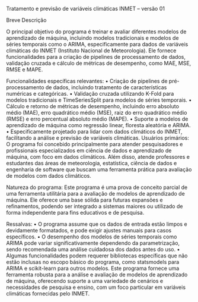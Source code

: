 Tratamento e previsão de variáveis climáticas INMET – versão 01

Breve Descrição

O principal objetivo do programa é treinar e avaliar diferentes modelos de aprendizado de máquina, incluindo modelos tradicionais e modelos de séries temporais como o ARIMA, especificamente para dados de variáveis climáticas do INMET (Instituto Nacional de Meteorologia). Ele fornece funcionalidades para a criação de pipelines de processamento de dados, validação cruzada e cálculo de métricas de desempenho, como MAE, MSE, RMSE e MAPE.

Funcionalidades específicas relevantes:
•	Criação de pipelines de pré-processamento de dados, incluindo tratamento de características numéricas e categóricas.
•	Validação cruzada utilizando K-Fold para modelos tradicionais e TimeSeriesSplit para modelos de séries temporais.
•	Cálculo e retorno de métricas de desempenho, incluindo erro absoluto médio (MAE), erro quadrático médio (MSE), raiz do erro quadrático médio (RMSE) e erro percentual absoluto médio (MAPE).
•	Suporte a modelos de aprendizado de máquina como regressão linear, floresta aleatória e ARIMA.
•	Especificamente projetado para lidar com dados climáticos do INMET, facilitando a análise e previsão de variáveis climáticas.
Usuários primários: O programa foi concebido principalmente para atender pesquisadores e profissionais especializados em ciência de dados e aprendizado de máquina, com foco em dados climáticos. Além disso, atende professores e estudantes das áreas de meteorologia, estatística, ciência de dados e engenharia de software que buscam uma ferramenta prática para avaliação de modelos com dados climáticos.

Natureza do programa: Este programa é uma prova de conceito parcial de uma ferramenta utilitária para a avaliação de modelos de aprendizado de máquina. Ele oferece uma base sólida para futuras expansões e refinamentos, podendo ser integrado a sistemas maiores ou utilizado de forma independente para fins educativos e de pesquisa.

Ressalvas:
•	O programa assume que os dados de entrada estão limpos e devidamente formatados, e pode exigir ajustes manuais para casos específicos.
•	O desempenho dos modelos de séries temporais como ARIMA pode variar significativamente dependendo da parametrização, sendo recomendada uma análise cuidadosa dos dados antes do uso.
•	Algumas funcionalidades podem requerer bibliotecas específicas que não estão inclusas no escopo básico do programa, como statsmodels para ARIMA e scikit-learn para outros modelos.
Este programa fornece uma ferramenta robusta para a análise e avaliação de modelos de aprendizado de máquina, oferecendo suporte a uma variedade de cenários e necessidades de pesquisa e ensino, com um foco particular em variáveis climáticas fornecidas pelo INMET.

